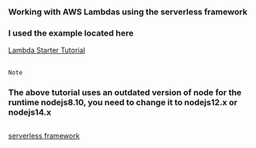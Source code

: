 ### Working with AWS Lambdas using the serverless framework
### I used the example located here
[Lambda Starter Tutorial](https://bitbucket.org/blog/deploy-an-express-js-app-to-aws-lambda-using-the-serverless-framework)

##

`Note`
### The above tutorial uses an outdated version of node for the runtime nodejs8.10, you need to change it to nodejs12.x or nodejs14.x

##

[serverless framework](https://www.serverless.com/)
